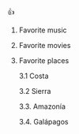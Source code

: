 👍
1. Favorite music
2. Favorite movies
3. Favorite places  
   
   3.1 Costa
    
   3.2 Sierra
   
   3.3. Amazonía
    
   3.4. Galápagos 
